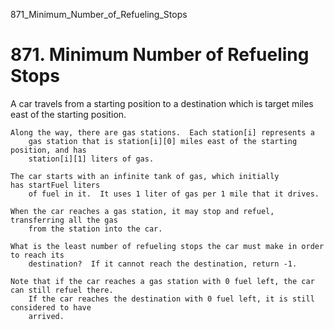 871_Minimum_Number_of_Refueling_Stops
# 871. Minimum Number of Refueling Stops

A car travels from a starting position to a destination which is target miles
        east of the starting position.

    Along the way, there are gas stations.  Each station[i] represents a
        gas station that is station[i][0] miles east of the starting position, and has
        station[i][1] liters of gas.

    The car starts with an infinite tank of gas, which initially has startFuel liters
        of fuel in it.  It uses 1 liter of gas per 1 mile that it drives.

    When the car reaches a gas station, it may stop and refuel, transferring all the gas
        from the station into the car.

    What is the least number of refueling stops the car must make in order to reach its
        destination?  If it cannot reach the destination, return -1.

    Note that if the car reaches a gas station with 0 fuel left, the car can still refuel there. 
        If the car reaches the destination with 0 fuel left, it is still considered to have
        arrived.